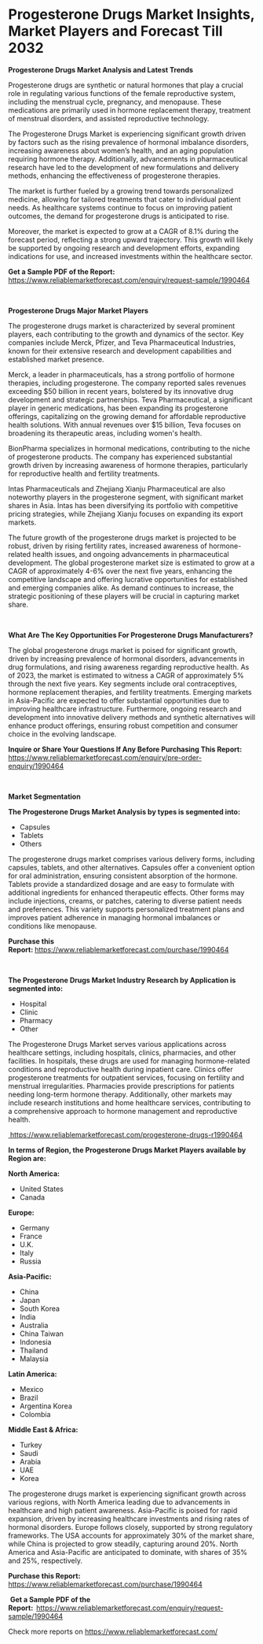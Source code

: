 <p><h1>Progesterone Drugs Market Insights, Market Players and Forecast Till 2032</h1></p><p><strong>Progesterone Drugs Market Analysis and Latest Trends</strong></p>
<p><p>Progesterone drugs are synthetic or natural hormones that play a crucial role in regulating various functions of the female reproductive system, including the menstrual cycle, pregnancy, and menopause. These medications are primarily used in hormone replacement therapy, treatment of menstrual disorders, and assisted reproductive technology. </p><p>The Progesterone Drugs Market is experiencing significant growth driven by factors such as the rising prevalence of hormonal imbalance disorders, increasing awareness about women’s health, and an aging population requiring hormone therapy. Additionally, advancements in pharmaceutical research have led to the development of new formulations and delivery methods, enhancing the effectiveness of progesterone therapies.</p><p>The market is further fueled by a growing trend towards personalized medicine, allowing for tailored treatments that cater to individual patient needs. As healthcare systems continue to focus on improving patient outcomes, the demand for progesterone drugs is anticipated to rise. </p><p>Moreover, the market is expected to grow at a CAGR of 8.1% during the forecast period, reflecting a strong upward trajectory. This growth will likely be supported by ongoing research and development efforts, expanding indications for use, and increased investments within the healthcare sector.</p></p>
<p><strong>Get a Sample PDF of the Report:&nbsp;</strong> <a href="https://www.reliablemarketforecast.com/enquiry/request-sample/1990464?utm_campaign=2803&utm_medium=2&utm_source=Github&utm_content=ia&utm_term=08032025&utm_id=progesterone-drugs">https://www.reliablemarketforecast.com/enquiry/request-sample/1990464</a></p>
<p>&nbsp;</p>
<p><strong>Progesterone Drugs Major Market Players</strong></p>
<p><p>The progesterone drugs market is characterized by several prominent players, each contributing to the growth and dynamics of the sector. Key companies include Merck, Pfizer, and Teva Pharmaceutical Industries, known for their extensive research and development capabilities and established market presence. </p><p>Merck, a leader in pharmaceuticals, has a strong portfolio of hormone therapies, including progesterone. The company reported sales revenues exceeding $50 billion in recent years, bolstered by its innovative drug development and strategic partnerships. Teva Pharmaceutical, a significant player in generic medications, has been expanding its progesterone offerings, capitalizing on the growing demand for affordable reproductive health solutions. With annual revenues over $15 billion, Teva focuses on broadening its therapeutic areas, including women's health.</p><p>BionPharma specializes in hormonal medications, contributing to the niche of progesterone products. The company has experienced substantial growth driven by increasing awareness of hormone therapies, particularly for reproductive health and fertility treatments.</p><p>Intas Pharmaceuticals and Zhejiang Xianju Pharmaceutical are also noteworthy players in the progesterone segment, with significant market shares in Asia. Intas has been diversifying its portfolio with competitive pricing strategies, while Zhejiang Xianju focuses on expanding its export markets.</p><p>The future growth of the progesterone drugs market is projected to be robust, driven by rising fertility rates, increased awareness of hormone-related health issues, and ongoing advancements in pharmaceutical development. The global progesterone market size is estimated to grow at a CAGR of approximately 4-6% over the next five years, enhancing the competitive landscape and offering lucrative opportunities for established and emerging companies alike. As demand continues to increase, the strategic positioning of these players will be crucial in capturing market share.</p></p>
<p>&nbsp;</p>
<p><strong>What Are The Key Opportunities For Progesterone Drugs Manufacturers?</strong></p>
<p><p>The global progesterone drugs market is poised for significant growth, driven by increasing prevalence of hormonal disorders, advancements in drug formulations, and rising awareness regarding reproductive health. As of 2023, the market is estimated to witness a CAGR of approximately 5% through the next five years. Key segments include oral contraceptives, hormone replacement therapies, and fertility treatments. Emerging markets in Asia-Pacific are expected to offer substantial opportunities due to improving healthcare infrastructure. Furthermore, ongoing research and development into innovative delivery methods and synthetic alternatives will enhance product offerings, ensuring robust competition and consumer choice in the evolving landscape.</p></p>
<p><strong>Inquire or Share Your Questions If Any Before Purchasing This Report:</strong> <a href="https://www.reliablemarketforecast.com/enquiry/pre-order-enquiry/1990464?utm_campaign=2803&utm_medium=2&utm_source=Github&utm_content=ia&utm_term=08032025&utm_id=progesterone-drugs">https://www.reliablemarketforecast.com/enquiry/pre-order-enquiry/1990464</a></p>
<p>&nbsp;</p>
<p><strong>Market Segmentation</strong></p>
<p><strong>The Progesterone Drugs Market Analysis by types is segmented into:</strong></p>
<p><ul><li>Capsules</li><li>Tablets</li><li>Others</li></ul></p>
<p><p>The progesterone drugs market comprises various delivery forms, including capsules, tablets, and other alternatives. Capsules offer a convenient option for oral administration, ensuring consistent absorption of the hormone. Tablets provide a standardized dosage and are easy to formulate with additional ingredients for enhanced therapeutic effects. Other forms may include injections, creams, or patches, catering to diverse patient needs and preferences. This variety supports personalized treatment plans and improves patient adherence in managing hormonal imbalances or conditions like menopause.</p></p>
<p><strong>Purchase this Report:&nbsp;</strong><a href="https://www.reliablemarketforecast.com/purchase/1990464?utm_campaign=2803&utm_medium=2&utm_source=Github&utm_content=ia&utm_term=08032025&utm_id=progesterone-drugs">https://www.reliablemarketforecast.com/purchase/1990464</a></p>
<p>&nbsp;</p>
<p><strong>The Progesterone Drugs Market Industry Research by Application is segmented into:</strong></p>
<p><ul><li>Hospital</li><li>Clinic</li><li>Pharmacy</li><li>Other</li></ul></p>
<p><p>The Progesterone Drugs Market serves various applications across healthcare settings, including hospitals, clinics, pharmacies, and other facilities. In hospitals, these drugs are used for managing hormone-related conditions and reproductive health during inpatient care. Clinics offer progesterone treatments for outpatient services, focusing on fertility and menstrual irregularities. Pharmacies provide prescriptions for patients needing long-term hormone therapy. Additionally, other markets may include research institutions and home healthcare services, contributing to a comprehensive approach to hormone management and reproductive health.</p></p>
<p><a href="https://www.reliablemarketforecast.com/progesterone-drugs-r1990464?utm_campaign=2803&utm_medium=2&utm_source=Github&utm_content=ia&utm_term=08032025&utm_id=progesterone-drugs">&nbsp;https://www.reliablemarketforecast.com/progesterone-drugs-r1990464</a></p>
<p><strong>In terms of Region, the Progesterone Drugs Market Players available by Region are:</strong></p>
<p>
    <p> <strong> North America: </strong>
        <ul>
            <li>United States</li>
            <li>Canada</li>
        </ul>
        </p> 
    <p> <strong> Europe: </strong>
        <ul>
            <li>Germany</li>
            <li>France</li>
            <li>U.K.</li>
            <li>Italy</li>
            <li>Russia</li>
        </ul>
        </p> 
    <p> <strong> Asia-Pacific: </strong>
        <ul>
            <li>China</li>
            <li>Japan</li>
            <li>South Korea</li>
            <li>India</li>
            <li>Australia</li>
            <li>China Taiwan</li>
            <li>Indonesia</li>
            <li>Thailand</li>
            <li>Malaysia</li>
        </ul>
        </p> 
    <p> <strong> Latin America: </strong>
        <ul>
            <li>Mexico</li>
            <li>Brazil</li>
            <li>Argentina Korea</li>
            <li>Colombia</li>
        </ul>
        </p> 
    <p> <strong> Middle East & Africa: </strong>
        <ul>
            <li>Turkey</li>
            <li>Saudi</li>
            <li>Arabia</li>
            <li>UAE</li>
            <li>Korea</li>
        </ul>
    </p>
    </p>
<p><p>The progesterone drugs market is experiencing significant growth across various regions, with North America leading due to advancements in healthcare and high patient awareness. Asia-Pacific is poised for rapid expansion, driven by increasing healthcare investments and rising rates of hormonal disorders. Europe follows closely, supported by strong regulatory frameworks. The USA accounts for approximately 30% of the market share, while China is projected to grow steadily, capturing around 20%. North America and Asia-Pacific are anticipated to dominate, with shares of 35% and 25%, respectively.</p></p>
<p><strong>Purchase this Report: </strong><a href="https://www.reliablemarketforecast.com/purchase/1990464?utm_campaign=2803&utm_medium=2&utm_source=Github&utm_content=ia&utm_term=08032025&utm_id=progesterone-drugs">https://www.reliablemarketforecast.com/purchase/1990464</a></p>
<p>&nbsp;<strong>Get a Sample PDF of the Report:&nbsp;&nbsp;</strong><a href="https://www.reliablemarketforecast.com/enquiry/request-sample/1990464?utm_campaign=2803&utm_medium=2&utm_source=Github&utm_content=ia&utm_term=08032025&utm_id=progesterone-drugs">https://www.reliablemarketforecast.com/enquiry/request-sample/1990464</a></p>
<p><strong></strong></p>
<p>Check more reports on <a href="https://www.reliablemarketforecast.com/?utm_campaign=2803&utm_medium=2&utm_source=Github&utm_content=ia&utm_term=08032025&utm_id=progesterone-drugs">https://www.reliablemarketforecast.com/</a></p>